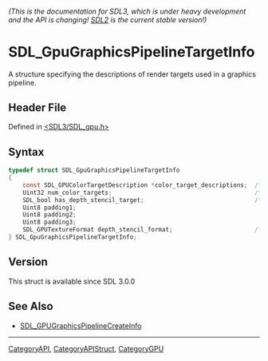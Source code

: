 ###### (This is the documentation for SDL3, which is under heavy development and the API is changing! [SDL2](https://wiki.libsdl.org/SDL2/) is the current stable version!)
# SDL_GpuGraphicsPipelineTargetInfo

A structure specifying the descriptions of render targets used in a graphics pipeline.

## Header File

Defined in [<SDL3/SDL_gpu.h>](https://github.com/libsdl-org/SDL/blob/main/include/SDL3/SDL_gpu.h)

## Syntax

```c
typedef struct SDL_GpuGraphicsPipelineTargetInfo
{
    const SDL_GPUColorTargetDescription *color_target_descriptions;  /**< A pointer to an array of color target descriptions. */
    Uint32 num_color_targets;                                        /**< The number of color target descriptions in the above array. */
    SDL_bool has_depth_stencil_target;                               /**< SDL_TRUE specifies that the pipeline uses a depth-stencil target. */
    Uint8 padding1;
    Uint8 padding2;
    Uint8 padding3;
    SDL_GPUTextureFormat depth_stencil_format;                       /**< The pixel format of the depth-stencil target. Ignored if has_depth_stencil_target is SDL_FALSE. */
} SDL_GpuGraphicsPipelineTargetInfo;
```

## Version

This struct is available since SDL 3.0.0

## See Also

- [SDL_GPUGraphicsPipelineCreateInfo](SDL_GPUGraphicsPipelineCreateInfo)

----
[CategoryAPI](CategoryAPI), [CategoryAPIStruct](CategoryAPIStruct), [CategoryGPU](CategoryGPU)

